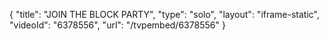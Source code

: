 {
    "title": "JOIN THE BLOCK PARTY",
    "type": "solo",
    "layout": "iframe-static",
    "videoId": "6378556",
    "url": "\/tvpembed\/6378556"
}